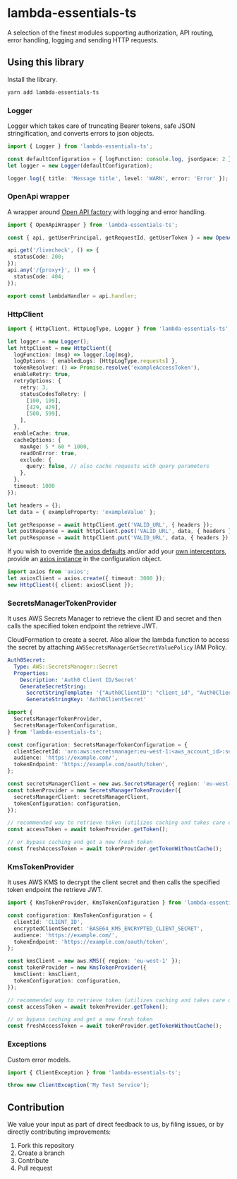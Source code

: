 # lambda-essentials-ts

A selection of the finest modules supporting authorization, API routing, error handling, logging and sending HTTP requests.

## Using this library

Install the library.

```bash
yarn add lambda-essentials-ts
```

### Logger

Logger which takes care of truncating Bearer tokens, safe JSON stringification, and converts errors to json objects.

```typescript
import { Logger } from 'lambda-essentials-ts';

const defaultConfiguration = { logFunction: console.log, jsonSpace: 2 };
let logger = new Logger(defaultConfiguration);

logger.log({ title: 'Message title', level: 'WARN', error: 'Error' });
```

### OpenApi wrapper

A wrapper around [Open API factory](https://github.com/wparad/openapi-factory.js) with logging and error handling.

```typescript
import { OpenApiWrapper } from 'lambda-essentials-ts';

const { api, getUserPrincipal, getRequestId, getUserToken } = new OpenApiWrapper(requestLogger);

api.get('/livecheck', () => {
  statusCode: 200;
});
api.any('/{proxy+}', () => {
  statusCode: 404;
});

export const lambdaHandler = api.handler;
```

### HttpClient

```typescript
import { HttpClient, HttpLogType, Logger } from 'lambda-essentials-ts';

let logger = new Logger();
let httpClient = new HttpClient({
  logFunction: (msg) => logger.log(msg),
  logOptions: { enabledLogs: [HttpLogType.requests] },
  tokenResolver: () => Promise.resolve('exampleAccessToken'),
  enableRetry: true,
  retryOptions: {
    retry: 3,
    statusCodesToRetry: [
      [100, 199],
      [429, 429],
      [500, 599],
    ],
  },
  enableCache: true,
  cacheOptions: {
    maxAge: 5 * 60 * 1000,
    readOnError: true,
    exclude: {
      query: false, // also cache requests with query parameters
    },
  },
  timeout: 1000
});

let headers = {};
let data = { exampleProperty: 'exampleValue' };

let getResponse = await httpClient.get('VALID_URL', { headers });
let postResponse = await httpClient.post('VALID_URL', data, { headers });
let putResponse = await httpClient.put('VALID_URL', data, { headers });
```

If you wish to override [the axios defaults](https://github.com/axios/axios#config-defaults) and/or add your [own interceptors](https://github.com/axios/axios#interceptors),
provide an [axios instance](https://github.com/axios/axios) in the configuration object.

```typescript
import axios from 'axios';
let axiosClient = axios.create({ timeout: 3000 });
new HttpClient({ client: axiosClient });
```

### SecretsManagerTokenProvider

It uses AWS Secrets Manager to retrieve the client ID and secret and then calls the specified token endpoint the retrieve JWT.

CloudFormation to create a secret. Also allow the lambda function to access the secret by attaching `AWSSecretsManagerGetSecretValuePolicy` IAM Policy.

```yaml
Auth0Secret:
  Type: AWS::SecretsManager::Secret
  Properties:
    Description: 'Auth0 Client ID/Secret'
    GenerateSecretString:
      SecretStringTemplate: '{"Auth0ClientID": "client_id", "Auth0ClientSecret": "client_secret"}'
      GenerateStringKey: 'Auth0ClientSecret'
```

```typescript
import {
  SecretsManagerTokenProvider,
  SecretsManagerTokenConfiguration,
} from 'lambda-essentials-ts';

const configuration: SecretsManagerTokenConfiguration = {
  clientSecretId: 'arn:aws:secretsmanager:eu-west-1:<aws_account_id>:secret:<secret_id>',
  audience: 'https://example.com/',
  tokenEndpoint: 'https://example.com/oauth/token',
};

const secretsManagerClient = new aws.SecretsManager({ region: 'eu-west-1' });
const tokenProvider = new SecretsManagerTokenProvider({
  secretsManagerClient: secretsManagerClient,
  tokenConfiguration: configuration,
});

// recommended way to retrieve token (utilizes caching and takes care of token expiration)
const accessToken = await tokenProvider.getToken();

// or bypass caching and get a new fresh token
const freshAccessToken = await tokenProvider.getTokenWithoutCache();
```

### KmsTokenProvider

It uses AWS KMS to decrypt the client secret and then calls the specified token endpoint the retrieve JWT.

```typescript
import { KmsTokenProvider, KmsTokenConfiguration } from 'lambda-essentials-ts';

const configuration: KmsTokenConfiguration = {
  clientId: 'CLIENT_ID',
  encryptedClientSecret: 'BASE64_KMS_ENCRYPTED_CLIENT_SECRET',
  audience: 'https://example.com/',
  tokenEndpoint: 'https://example.com/oauth/token',
};

const kmsClient = new aws.KMS({ region: 'eu-west-1' });
const tokenProvider = new KmsTokenProvider({
  kmsClient: kmsClient,
  tokenConfiguration: configuration,
});

// recommended way to retrieve token (utilizes caching and takes care of token expiration)
const accessToken = await tokenProvider.getToken();

// or bypass caching and get a new fresh token
const freshAccessToken = await tokenProvider.getTokenWithoutCache();
```

### Exceptions

Custom error models.

```typescript
import { ClientException } from 'lambda-essentials-ts';

throw new ClientException('My Test Service');
```

## Contribution

We value your input as part of direct feedback to us, by filing issues, or by directly contributing improvements:

1. Fork this repository
1. Create a branch
1. Contribute
1. Pull request
